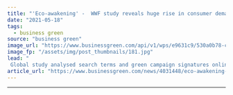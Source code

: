 ```yaml
---
title: "'Eco-awakening' -  WWF study reveals huge rise in consumer demand for sustainable products"
date: "2021-05-18"
tags: 
  - business green
source: "business green"
image_url: "https://www.businessgreen.com/api/v1/wps/e9631c9/530a0b78-c69b-4d18-bc47-f9646176c8d2/1/iStock-1202789131-1-loose-shopping-goods-185x114.jpg"
image_fp: "/assets/img/post_thumbnails/181.jpg"
lead: "
 Global study analysed search terms and green campaign signatures online and on social media ..."
article_url: "https://www.businessgreen.com/news/4031448/eco-awakening-wwf-study-reveals-huge-rise-consumer-demand-sustainable-products"
---
```


---
